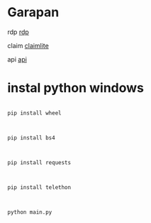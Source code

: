 # Garapan

rdp [rdp](https://learn.microsoft.com/en-us/training/modules/extend-elements-finance-operations/4-exercise)

claim [claimlite](https://claimlite.club/)

api [api](https://www.assemblyai.com/)

# instal python windows


 ```console  

pip install wheel


 ```


 ```console  

pip install bs4


 ```


 ```console  

pip install requests


 ```


 ```console  

pip install telethon


 ```


 ```console  

python main.py



 ```
